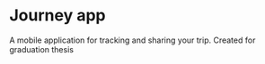 # Journey app

A mobile application for tracking and sharing your trip. Created for graduation thesis
